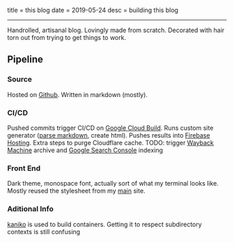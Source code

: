 title = this blog
date = 2019-05-24
desc = building this blog

---

Handrolled, artisanal blog.
Lovingly made from scratch.
Decorated with hair torn out from trying to get things to work.

## Pipeline

### Source

Hosted on [Github](https://github.com/seankhliao/com-seankhliao-blog).
Written in markdown (mostly).

### CI/CD

Pushed commits trigger CI/CD on [Google Cloud Build](https://cloud.google.com/cloud-build/).
Runs custom site generator ([parse markdown](https://github.com/russross/blackfriday), create html).
Pushes results into [Firebase Hosting](https://firebase.google.com/products/hosting/).
Extra steps to purge Cloudflare cache.
<span>TODO: trigger [Wayback Machine](web.archive.org) archive and [Google Search Console](https://search.google.com/search-console/about) indexing</span>

### Front End

Dark theme, monospace font, actually sort of what my terminal looks like.
Mostly reused the stylesheet from my [main](https://seankhliao.com) site.

### Aditional Info

[kaniko](https://github.com/GoogleContainerTools/kaniko) is used to build containers.
Getting it to respect subdirectory contexts is still confusing
